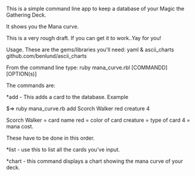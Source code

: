 This is a simple command line app to keep a database of your Magic the Gathering
Deck.

It shows you the Mana curve.

This is a very rough draft. If you can get it to work..Yay for you!

Usage.
These are the gems/libraries you'll need:
yaml & ascii_charts
github.com/benlund/ascii_charts

From the command line type:
ruby mana_curve.rbl [COMMANDD] [OPTION(s)] 

The commands are:

*add - This adds a card to the database. Example

$=> ruby mana_curve.rb add Scorch Walker red creature 4

Scorch Walker = card name
red = color of card
creature = type of card
4 = mana cost.

These have to be done in this order.

*list - use this to list all the cards you've input.

*chart - this command displays a chart showing the mana curve of your deck.
